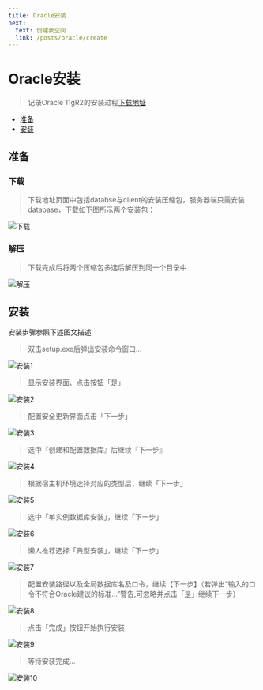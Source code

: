 ```yaml
---
title: Oracle安装
next:
  text: 创建表空间
  link: /posts/oracle/create
---
```


# Oracle安装

>记录Oracle 11gR2的安装过程[下载地址](https://www.oracle.com/partners/campaign/112010-win64soft-094461.html)

- [准备](#准备)
- [安装](#安装)

## 准备

### 下载

> 下载地址页面中包括databse与client的安装压缩包，服务器端只需安装database，下载如下图所示两个安装包：

![下载](https://cdn.porridge.fun/blog/oracle/install/oracle_install_1.png$fix.water)

### 解压

> 下载完成后将两个压缩包多选后解压到同一个目录中

![解压](https://cdn.porridge.fun/blog/oracle/install/oracle_install_2.png$fix.water)

## 安装

安装步骤参照下述图文描述

> 双击setup.exe后弹出安装命令窗口...

![安装1](https://cdn.porridge.fun/blog/oracle/install/oracle_install_3.png$fix.water)

> 显示安装界面、点击按钮「是」

![安装2](https://cdn.porridge.fun/blog/oracle/install/oracle_install_4.png$fix.water)

> 配置安全更新界面点击「下一步」

![安装3](https://cdn.porridge.fun/blog/oracle/install/oracle_install_5.png$fix.water)

> 选中『创建和配置数据库』后继续『下一步』

![安装4](https://cdn.porridge.fun/blog/oracle/install/oracle_install_6.png$fix.water)

> 根据宿主机环境选择对应的类型后，继续「下一步」

![安装5](https://cdn.porridge.fun/blog/oracle/install/oracle_install_7.png$fix.water)

> 选中「单实例数据库安装」，继续「下一步」

![安装6](https://cdn.porridge.fun/blog/oracle/install/oracle_install_8.png$fix.water)

> 懒人推荐选择「典型安装」，继续「下一步」

![安装7](https://cdn.porridge.fun/blog/oracle/install/oracle_install_9.png$fix.water)

> 配置安装路径以及全局数据库名及口令，继续【下一步】（若弹出“输入的口令不符合Oracle建议的标准...”警告,可忽略并点击「是」继续下一步）

![安装8](https://cdn.porridge.fun/blog/oracle/install/oracle_install_10.png$fix.water)

> 点击「完成」按钮开始执行安装

![安装9](https://cdn.porridge.fun/blog/oracle/install/oracle_install_11.png$fix.water)

> 等待安装完成...

![安装10](https://cdn.porridge.fun/blog/oracle/install/oracle_install_12.png$fix.water)

